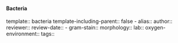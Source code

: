 #### Bacteria
template:: bacteria
template-including-parent:: false
	- alias::
	  author::
	  reviewer::
	  review-date::
	- gram-stain::
	  morphology::
	  lab::
	  oxygen-environment::
	  tags::
